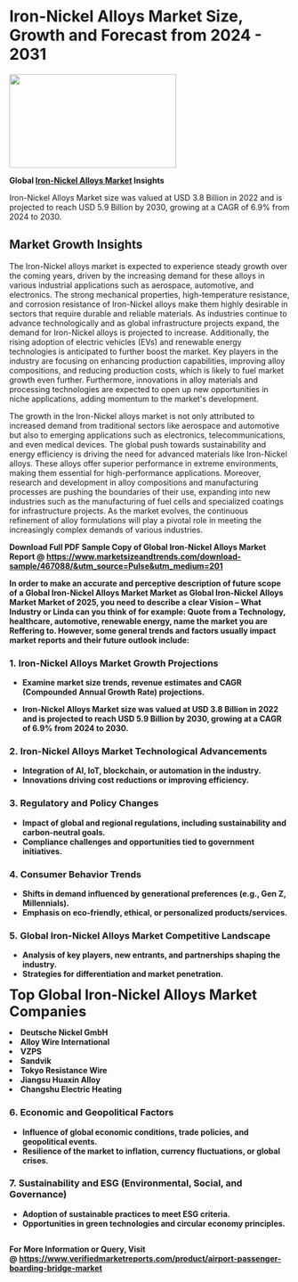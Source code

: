 <H1>Iron-Nickel Alloys Market Size, Growth and Forecast from 2024 - 2031</H1><img class="aligncenter size-medium wp-image-584254" src="https://thirdeyenews.in/wp-content/uploads/2024/09/Global-Market-Research-300x168.jpeg" alt="" width="300" height="168" /><p><strong>Global&nbsp;<a href="https://www.marketsizeandtrends.com/download-sample/467088/&amp;utm_source=Pulse&amp;utm_medium=201">Iron-Nickel Alloys Market</a> Insights</strong></p><p>Iron-Nickel Alloys Market size was valued at USD 3.8 Billion in 2022 and is projected to reach USD 5.9 Billion by 2030, growing at a CAGR of 6.9% from 2024 to 2030.</p><p><h2>Market Growth Insights</h2> <p>The Iron-Nickel alloys market is expected to experience steady growth over the coming years, driven by the increasing demand for these alloys in various industrial applications such as aerospace, automotive, and electronics. The strong mechanical properties, high-temperature resistance, and corrosion resistance of Iron-Nickel alloys make them highly desirable in sectors that require durable and reliable materials. As industries continue to advance technologically and as global infrastructure projects expand, the demand for Iron-Nickel alloys is projected to increase. Additionally, the rising adoption of electric vehicles (EVs) and renewable energy technologies is anticipated to further boost the market. Key players in the industry are focusing on enhancing production capabilities, improving alloy compositions, and reducing production costs, which is likely to fuel market growth even further. Furthermore, innovations in alloy materials and processing technologies are expected to open up new opportunities in niche applications, adding momentum to the market's development.</p> <p><strong></strong></p> <p>The growth in the Iron-Nickel alloys market is not only attributed to increased demand from traditional sectors like aerospace and automotive but also to emerging applications such as electronics, telecommunications, and even medical devices. The global push towards sustainability and energy efficiency is driving the need for advanced materials like Iron-Nickel alloys. These alloys offer superior performance in extreme environments, making them essential for high-performance applications. Moreover, research and development in alloy compositions and manufacturing processes are pushing the boundaries of their use, expanding into new industries such as the manufacturing of fuel cells and specialized coatings for infrastructure projects. As the market evolves, the continuous refinement of alloy formulations will play a pivotal role in meeting the increasingly complex demands of various industries. <p><strong></p><p><span class=""><strong>Download Full PDF Sample Copy of Global Iron-Nickel Alloys Market Report</strong> @ <a href="https://www.marketsizeandtrends.com/download-sample/467088/&amp;utm_source=Pulse&amp;utm_medium=201" target="_blank">https://www.marketsizeandtrends.com/download-sample/467088/&amp;utm_source=Pulse&amp;utm_medium=201</a></span></p><p>In order to make an accurate and perceptive description of future scope of a Global&nbsp;Iron-Nickel Alloys Market Market as Global&nbsp;Iron-Nickel Alloys Market Market of 2025, you need to describe a clear Vision &ndash; What Industry or Linda can you think of for example: Quote from a Technology, healthcare, automotive, renewable energy, name the market you are Reffering to. However, some general trends and factors usually impact market reports and their future outlook include:</p><h3>1.&nbsp;<strong>Iron-Nickel Alloys Market Growth Projections</strong></h3><ul><li>Examine market size trends, revenue estimates and CAGR (Compounded Annual Growth Rate) projections.</li><li><p>Iron-Nickel Alloys Market size was valued at USD 3.8 Billion in 2022 and is projected to reach USD 5.9 Billion by 2030, growing at a CAGR of 6.9% from 2024 to 2030.</p></li></ul><h3>2.&nbsp;<strong>Iron-Nickel Alloys Market Technological Advancements</strong></h3><ul><li>Integration of AI, IoT, blockchain, or automation in the industry.</li><li>Innovations driving cost reductions or improving efficiency.</li></ul><h3>3.&nbsp;<strong>Regulatory and Policy Changes</strong></h3><ul><li>Impact of global and regional regulations, including sustainability and carbon-neutral goals.</li><li>Compliance challenges and opportunities tied to government initiatives.</li></ul><h3>4.&nbsp;<strong>Consumer Behavior Trends</strong></h3><ul><li>Shifts in demand influenced by generational preferences (e.g., Gen Z, Millennials).</li><li>Emphasis on eco-friendly, ethical, or personalized products/services.</li></ul><h3>5.&nbsp;<strong>Global Iron-Nickel Alloys Market Competitive Landscape</strong></h3><ul><li>Analysis of key players, new entrants, and partnerships shaping the industry.</li><li>Strategies for differentiation and market penetration.</li></ul><p data-pm-slice="1 1 []"><span style="color: inherit; font-family: inherit; font-size: 25px;">Top Global Iron-Nickel Alloys Market Companies</span></p><div class="" data-test-id=""><p><li>Deutsche Nickel GmbH</li><li> Alloy Wire International</li><li> VZPS</li><li> Sandvik</li><li> Tokyo Resistance Wire</li><li> Jiangsu Huaxin Alloy</li><li> Changshu Electric Heating</li></p></div><h3>6.&nbsp;<strong>Economic and Geopolitical Factors</strong></h3><ul><li>Influence of global economic conditions, trade policies, and geopolitical events.</li><li>Resilience of the market to inflation, currency fluctuations, or global crises.</li></ul><h3>7.&nbsp;<strong>Sustainability and ESG (Environmental, Social, and Governance)</strong></h3><ul><li>Adoption of sustainable practices to meet ESG criteria.</li><li>Opportunities in green technologies and circular economy principles.</li></ul><h2><strong style="font-size: 14px;">For More Information or Query, Visit @&nbsp;</strong><a style="background-color: #ffffff; font-size: 14px;" href="https://www.marketsizeandtrends.com/report/iron-nickel-alloys-market/" target="_blank">https://www.verifiedmarketreports.com/product/airport-passenger-boarding-bridge-market</a></h2>
